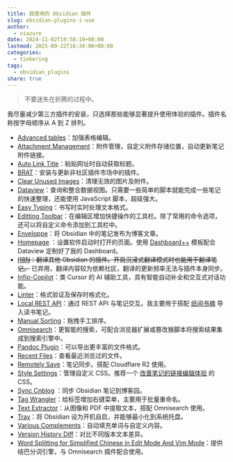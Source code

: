 ```yaml
---
title: 我使用的 Obsidian 插件
slug: obsidian-plugins-i-use
author:
  - viazure
date: 2024-11-02T19:58:19+08:00
lastmod: 2025-09-22T16:34:06+08:00
categories:
  - tinkering
tags:
  - obsidian_plugins
share: true
---
```


> 不要迷失在折腾的过程中。

我尽量减少第三方插件的安装，只选择那些能够显著提升使用体验的插件。插件名称按字母顺序从 A 到 Z 排列。

- [Advanced tables](https://github.com/tgrosinger/advanced-tables-obsidian)：加强表格编辑。
- [Attachment Management](https://github.com/trganda/obsidian-attachment-management)：附件管理，自定义附件存储位置，自动更新笔记附件链接。
- [Auto Link Title](https://github.com/zolrath/obsidian-auto-link-title)：粘贴网址时自动获取标题。
- [BRAT](https://github.com/TfTHacker/obsidian42-brat)：安装与更新非社区插件市场中的插件。
- [Clear Unused Images](https://github.com/ozntel/oz-clear-unused-images-obsidian)：清理无效的图片及附件。
- [Dataview](https://github.com/blacksmithgu/obsidian-dataview)：查询和整合数据视图。只需要一些简单的脚本就能完成一些笔记的快速整理，还能使用 JavaScript 脚本，超级强大。
- [Easy Typing](https://github.com/Yaozhuwa/easy-typing-obsidian)：书写时实时处理文本格式。
- [Editting Toolbar](https://github.com/PKM-er/obsidian-editing-toolbar)：在编辑区增加快捷操作的工具栏。除了常用的命令选项，还可以将自定义命令添加到工具栏中。
- [Enveloppe](https://github.com/Enveloppe/obsidian-enveloppe)：将 Obsidian 中的笔记发布为博客文章。
- [Homepage](https://github.com/mirnovov/obsidian-homepage) ：设置软件启动时打开的页面。使用 [Dashboard++](https://github.com/TfTHacker/DashboardPlusPlus) 模板配合 Dataview 定制好了我的 Dashboard。
- ~~[I18N](https://github.com/0011000000110010/obsidian-i18n)：翻译其他 Obsidian 的插件。开启沉浸式翻译模式时也能用于翻译笔记。~~ 已弃用，翻译内容较为依赖社区，翻译的更新频率无法与插件本身同步。
- [Infio-Copilot](https://github.com/infiolab/infio-copilot)：类 Cursor 的 AI 辅助工具，具有智能自动补全和交互式对话功能。
- [Linter](https://github.com/platers/obsidian-linter)：格式验证及保存时格式化。
- [Local REST API](https://github.com/coddingtonbear/obsidian-local-rest-api)：通过 REST API 与笔记交互。我主要用于搭配 [纸间书摘](https://www.xmnote.com/) 导入读书笔记。
- [Manual Sorting](https://github.com/Kh4f/obsidian-manual-sorting)：拖拽手工排序。
- [Omnisearch](https://github.com/scambier/obsidian-omnisearch)：更智能的搜索，可配合浏览器扩展或篡改猴脚本将搜索结果集成到搜索引擎中。
- [Pandoc Plugin](https://github.com/OliverBalfour/obsidian-pandoc)：可以导出更丰富的文件格式。
- [Recent Files](https://github.com/tgrosinger/recent-files-obsidian)：查看最近浏览过的文件。
- [Remotely Save](https://github.com/remotely-save/remotely-save)：笔记同步。搭配 Cloudflare R2 使用。
- [Style Settings](https://github.com/mgmeyers/obsidian-style-settings)：管理自定义 CSS。推荐一个 [改善笔记的链接编辑体验](https://forum-zh.obsidian.md/t/topic/38000) 的 CSS。
- [Sync Cnblog](https://github.com/lei-ctyh/obsidian-sync-cnblog) ：同步 Obsidian 笔记到博客园。
- [Tag Wrangler](https://github.com/pjeby/tag-wrangler)：给标签增加右键菜单，主要用于批量重命名。
- [Text Extractor](https://github.com/scambier/obsidian-text-extractor)：从图像和 PDF 中提取文本，搭配 Omnisearch 使用。
- [Tray](https://github.com/dragonwocky/obsidian-tray)：将 Obsidian 设为开机自启，并能够最小化到系统托盘。
- [Various Complements](https://github.com/tadashi-aikawa/obsidian-various-complements-plugin)：自动填充单词与自定义内容。
- [Version History Diff](https://github.com/kometenstaub/obsidian-version-history-diff)：对比不同版本文本差异。
- [Word Splitting for Simplified Chinese in Edit Mode And Vim Mode](https://github.com/aidenlx/cm-chs-patch)：提供结巴分词引擎，与 Omnisearch 插件配合使用。
